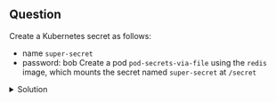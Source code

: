 ## Question
Create a Kubernetes secret as follows:
- name `super-secret`
- password: bob
Create a pod `pod-secrets-via-file` using the `redis` image, which mounts the secret named `super-secret` at `/secret`

<details>
<summary> Solution</summary>

```
kubectl create secret generic super-secret --from-literal=password=bob
```

Create a "dummy" pod, which we will modify

```
kubectl run pod-secrets-via-file --image=redis --dry-run=client -o yaml > pods-secrets-via-file.yaml
```
During the exam you may use the offical kubernetes documentation from https://kuberenets.io
```
apiVersion: v1
kind: Pod
metadata:
  labels:
    run: pod-secrets-via-file
  name: pod-secrets-via-file
spec:
  volumes:
    - name: secret-volume
      secret:
        secretName: super-secret
  containers:
  - image: redis
    name: pod-secrets-via-file
    volumeMounts:
      - name: secret-volume
        mountPath: "/secret"
  dnsPolicy: ClusterFirst
  restartPolicy: Always
```
```
kubectl apply -f pod-secrets-via-file.yaml
```
</details>
